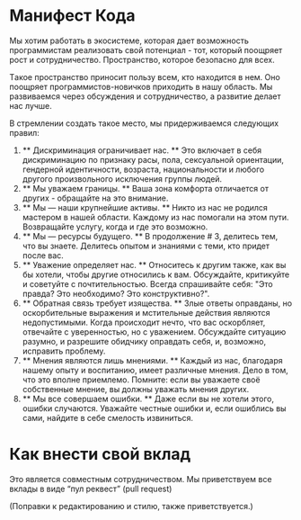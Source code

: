 Манифест Кода
==================

Мы хотим работать в экосистеме, которая дает возможность программистам реализовать свой потенциал - тот, который поощряет рост и сотрудничество. Пространство, которое безопасно для всех.

Tакое пространство приносит пользу всем, кто находится в нем. Оно поощряет программистов-новичков приходить в нашу область. Мы развиваемся через обсуждения и сотрудничество, а развитие делает нас лучше.

В стремлении создать такое место, мы придерживаемся следующих правил:

1. ** Дискриминация ограничивает нас. ** Это включает в себя дискриминацию по признаку расы, пола, сексуальной ориентации, гендерной идентичности, возраста, национальности и любого другого произвольного исключения группы людей.
2. ** Мы уважаем границы. ** Ваша зона комфорта отличается от других - обращайте на это внимание.
3. ** Мы — наши крупнейшие активы. ** Никто из нас не родился мастером в нашей области. Каждому из нас помогали на этом пути. Возвращайте услугу, когда и где это возможно.
4. ** Мы — ресурсы будущего. ** В продолжение # 3, делитесь тем, что вы знаете. Делитесь опытом и знаниями с теми, кто придет после вас.
5. ** Уважение определяет нас. ** Относитесь к другим также, как вы бы хотели, чтобы другие относились к вам. Обсуждайте, критикуйте и советуйте с почтительностью. Всегда спрашивайте себя: "Это правда? Это необходимо? Это конструктивно?".
6. ** Обратная связь требует изящества. ** Злые ответы оправданы, но оскорбительные выражения и мстительные действия являются недопустимыми. Когда происходит нечто, что вас оскорбляет, отвечайте с уверенностью, но с уважением. Обсуждайте ситуацию разумно, и разрешите обидчику оправдать себя, и, возможно, исправить проблему.
7. ** Мнения являются лишь мнениями. ** Каждый из нас, благодаря нашему опыту и воспитанию, имеет различные мнения. Дело в том, что это вполне приемлемо. Помните: если вы уважаете своё собственные мнение, вы должны уважать мнения других.
8. ** Мы все совершаем ошибки. ** Даже если вы не хотели этого, ошибки случаются. Уважайте честные ошибки и, если ошиблись вы сами, найдите в себе смелость извиниться.

Как внести свой вклад
=====================

Это является совместным сотрудничеством. Мы приветствуем все вклады в виде “пул реквест” (pull request)

(Поправки к редактированию и стилю, также приветствуется.)
